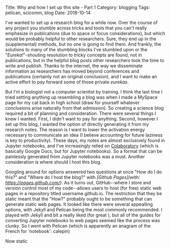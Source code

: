 Title: Why and how I set up this site - Part 1
Category: blogging
Tags: pelican, scicomm, blog
Date: 2018-10-14

I've wanted to set up a research blog for a while now. Over the course of any project you stumble across tricks and tools that you can't really emphasize in publications (due to space or focus considerations), but which would be probably helpful to other researchers. Sure, they end up in the (supplemental) methods, but no one is going to find them. And frankly, the solutions to many of the stumbling blocks I've stumbled upon or the "_Eureka!_"-shouting resolution to tricky concepts are found, not in publications, but in the helpful blog posts other researchers took the time to write and publish. Thanks to the internet, the way we disseminate information as researchers has moved beyond conferences and publications (certainly not an original conclusion), and I want to make an active effort to pay forward some of those private _eurekas_.

But I'm a biologist not a computer scientist by training. I think the last time I tried setting anything up resembling a blog was when I made a MySpace page for my cat back in high school (draw for yourself whatever conclusions arise naturally from that admission). So creating a science blog required a bit of planning and consideration. There were several things I knew I wanted. First, I didn't want to pay for anything. Second, however I set up this blog, I wanted the option of directly generating it from my research notes. The reason is I want to lower the activation energy necessary to communicate an idea (I believe accounting for future laziness is key to productivity). These days, my notes are almost exclusively found in Jupyter notebooks, and I've increasingly relied on [Colaboratory](https://colab.research.google.com/) (which is basically Google Docs, but for Jupyter notebooks). So a format that can be painlessly generated from Jupyter notebooks was a must. Another consideration is where should I host this blog.

Googling around for options answered two questions at once "How do I do this?" and "Where do I host the blog?" with  _[Github Pages](with: https://pages.github.com/)_. As it turns out, GitHub--where I store and version control most of my code--allows users to host (for free) static web pages in a repository titled username.github.io. The restriction that they be static meant that the "How?" probably ought to be something that can generate static web pages. It looked like there were several appealling options, with Jekyll and Pelican being the most commonly recommended. I played with Jekyll and bit a really liked (for great ), but all of the guides for converting Jupyter notebooks to web pages seemed like the process was clunky. So I went with Pelican (which is apparently an anagram of the French for 'notebook': calepin)

Now static 